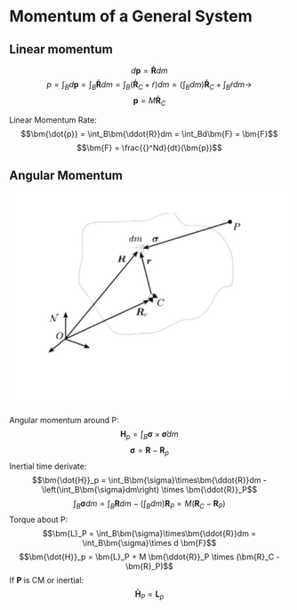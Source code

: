 # Momentum of a General System

## Linear momentum

$$d\bm{p} = \bm{\dot{R}}dm$$
$$p = \int_Bd\bm{p} = \int_B\bm{\dot{R}}dm =
\int_B\left(\bm{\dot{R}}_C  + \dot{r}\right)dm
= \left(\int_Bdm\right)\bm{\dot{R}}_C + \int_B\dot{r}dm \rightarrow
$$
$$\bm{p} = M \bm{\dot{R}}_C$$

Linear Momentum Rate:
$$\bm{\dot{p}} = \int_B\bm{\ddot{R}}dm = \int_Bd\bm{F} = \bm{F}$$
$$\bm{F} = \frac{{}^Nd}{dt}(\bm{p})$$

## Angular Momentum

![fbd](../3D%20free%20body%20diagram.jpg)

Angular momentum around P:
$$\bm{H}_p = \int_B\bm{\sigma}\times\bm{\dot{\sigma}}dm$$
$$\bm{\sigma} = \bm{R} - \bm{R}_p$$
Inertial time derivate:
$$\bm{\dot{H}}_p = \int_B\bm{\sigma}\times\bm{\ddot{R}}dm - \left(\int_B\bm{\sigma}dm\right) \times \bm{\ddot{R}}_P$$
$$\int_B\bm{\sigma}dm = \int_B\bm{R}dm - \left(\int_Bdm\right)\bm{R}_P = M(\bm{R}_C - \bm{R}_P)$$
Torque about P:
$$\bm{L}_P = \int_B\bm{\sigma}\times\bm{\ddot{R}}dm  = \int_B\bm{\sigma}\times d \bm{F}$$
$$\bm{\dot{H}}_p = \bm{L}_P + M \bm{\ddot{R}}_P \times (\bm{R}_C - \bm{R}_P)$$
If $\bm{P}$ is CM or inertial:
$$\bm{\dot{H}}_P = \bm{L}_p$$
